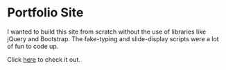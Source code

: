 # Portfolio Site

I wanted to build this site from scratch without the use of libraries like jQuery and Bootstrap. The fake-typing and slide-display scripts were a lot of fun to code up. 

Click [here](https://www.loden-gendun.com/) to check it out.
